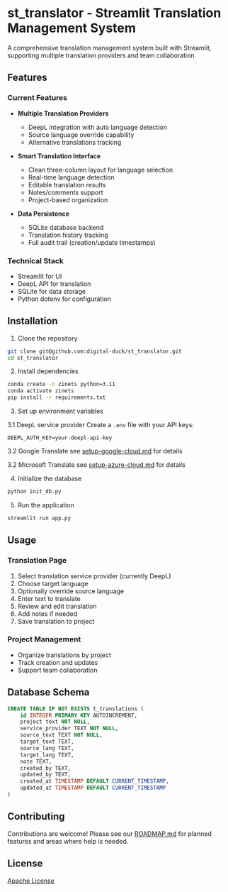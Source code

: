 
# st_translator - Streamlit Translation Management System

A comprehensive translation management system built with Streamlit, supporting multiple translation providers and team collaboration.

## Features

### Current Features
- **Multiple Translation Providers**
  - DeepL integration with auto language detection
  - Source language override capability
  - Alternative translations tracking

- **Smart Translation Interface**
  - Clean three-column layout for language selection
  - Real-time language detection
  - Editable translation results
  - Notes/comments support
  - Project-based organization

- **Data Persistence**
  - SQLite database backend
  - Translation history tracking
  - Full audit trail (creation/update timestamps)

### Technical Stack
- Streamlit for UI
- DeepL API for translation
- SQLite for data storage
- Python dotenv for configuration

## Installation

1. Clone the repository
```bash
git clone git@github.com:digital-duck/st_translator.git
cd st_translator
```

2. Install dependencies
```bash
conda create -n zinets python=3.11
conda activate zinets
pip install -r requirements.txt
```

3. Set up environment variables

3.1 DeepL service provider
Create a `.env` file with your API keys:
```
DEEPL_AUTH_KEY=your-deepl-api-key
```

3.2 Google Translate
see [setup-google-cloud.md](https://github.com/digital-duck/st_translator/blob/main/setup-google-cloud.md) for details


3.2 Microsoft Translate
see [setup-azure-cloud.md](https://github.com/digital-duck/st_translator/blob/main/setup-azure-cloud.md) for details


4. Initialize the database
```bash
python init_db.py
```

5. Run the application
```bash
streamlit run app.py
```

## Usage

### Translation Page
1. Select translation service provider (currently DeepL)
2. Choose target language
3. Optionally override source language
4. Enter text to translate
5. Review and edit translation
6. Add notes if needed
7. Save translation to project

### Project Management
- Organize translations by project
- Track creation and updates
- Support team collaboration

## Database Schema

```sql
CREATE TABLE IF NOT EXISTS t_translations (
    id INTEGER PRIMARY KEY AUTOINCREMENT,
    project text NOT NULL,
    service_provider TEXT NOT NULL,
    source_text TEXT NOT NULL,
    target_text TEXT, 
    source_lang TEXT,
    target_lang TEXT,
    note TEXT,
    created_by TEXT,
    updated_by TEXT,
    created_at TIMESTAMP DEFAULT CURRENT_TIMESTAMP,
    updated_at TIMESTAMP DEFAULT CURRENT_TIMESTAMP
)
```

## Contributing
Contributions are welcome! Please see our [ROADMAP.md](ROADMAP.md) for planned features and areas where help is needed.

## License
[Apache License](LICENSE)